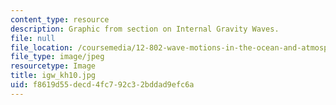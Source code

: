 ```yaml
---
content_type: resource
description: Graphic from section on Internal Gravity Waves.
file: null
file_location: /coursemedia/12-802-wave-motions-in-the-ocean-and-atmosphere-spring-2004/f8619d55decd4fc792c32bddad9efc6a_igw_kh10.jpg
file_type: image/jpeg
resourcetype: Image
title: igw_kh10.jpg
uid: f8619d55-decd-4fc7-92c3-2bddad9efc6a
---
```

